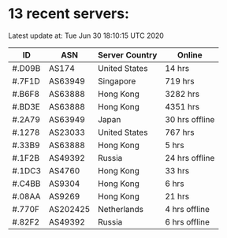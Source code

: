 # 13 recent servers:

Latest update at: Tue Jun 30 18:10:15 UTC 2020

| ID | ASN | Server Country | Online |
| -- | --- | -------------- | ------ |
| #.D09B | AS174 | United States | 14 hrs |
| #.7F1D | AS63949 | Singapore | 719 hrs |
| #.B6F8 | AS63888 | Hong Kong | 3282 hrs |
| #.BD3E | AS63888 | Hong Kong | 4351 hrs |
| #.2A79 | AS63949 | Japan | 30 hrs offline |
| #.1278 | AS23033 | United States | 767 hrs |
| #.33B9 | AS63888 | Hong Kong | 5 hrs |
| #.1F2B | AS49392 | Russia | 24 hrs offline |
| #.1DC3 | AS4760 | Hong Kong | 33 hrs |
| #.C4BB | AS9304 | Hong Kong | 6 hrs |
| #.08AA | AS9269 | Hong Kong | 21 hrs |
| #.770F | AS202425 | Netherlands | 4 hrs offline |
| #.82F2 | AS49392 | Russia | 6 hrs offline |

